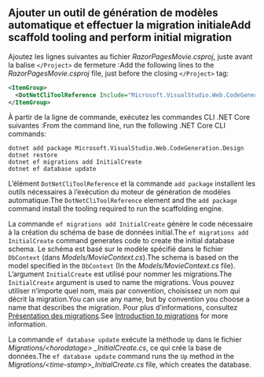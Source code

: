 <a name="cli"></a>
## <a name="add-scaffold-tooling-and-perform-initial-migration"></a><span data-ttu-id="9a7f3-101">Ajouter un outil de génération de modèles automatique et effectuer la migration initiale</span><span class="sxs-lookup"><span data-stu-id="9a7f3-101">Add scaffold tooling and perform initial migration</span></span>

<span data-ttu-id="9a7f3-102">Ajoutez les lignes suivantes au fichier *RazorPagesMovie.csproj*, juste avant la balise `</Project>` de fermeture :</span><span class="sxs-lookup"><span data-stu-id="9a7f3-102">Add the following lines to the *RazorPagesMovie.csproj* file, just before the closing `</Project>` tag:</span></span>

```xml
<ItemGroup>
  <DotNetCliToolReference Include="Microsoft.VisualStudio.Web.CodeGeneration.Tools" Version="2.1.0-preview1-final"/>
</ItemGroup>
```  
<span data-ttu-id="9a7f3-103">À partir de la ligne de commande, exécutez les commandes CLI .NET Core suivantes :</span><span class="sxs-lookup"><span data-stu-id="9a7f3-103">From the command line, run the following .NET Core CLI commands:</span></span>

```console
dotnet add package Microsoft.VisualStudio.Web.CodeGeneration.Design
dotnet restore
dotnet ef migrations add InitialCreate
dotnet ef database update
```

<span data-ttu-id="9a7f3-104">L’élément `DotNetCliToolReference` et la commande `add package` installent les outils nécessaires à l’exécution du moteur de génération de modèles automatique.</span><span class="sxs-lookup"><span data-stu-id="9a7f3-104">The `DotNetCliToolReference` element and the `add package` command install the tooling required to run the scaffolding engine.</span></span>

<span data-ttu-id="9a7f3-105">La commande `ef migrations add InitialCreate` génère le code nécessaire à la création du schéma de base de données initial.</span><span class="sxs-lookup"><span data-stu-id="9a7f3-105">The `ef migrations add InitialCreate` command generates code to create the initial database schema.</span></span> <span data-ttu-id="9a7f3-106">Le schéma est basé sur le modèle spécifié dans le fichier `DbContext` (dans *Models/MovieContext.cs*).</span><span class="sxs-lookup"><span data-stu-id="9a7f3-106">The schema is based on the model specified in the `DbContext` (In the *Models/MovieContext.cs* file).</span></span> <span data-ttu-id="9a7f3-107">L’argument `InitialCreate` est utilisé pour nommer les migrations.</span><span class="sxs-lookup"><span data-stu-id="9a7f3-107">The `InitialCreate` argument is used to name the migrations.</span></span> <span data-ttu-id="9a7f3-108">Vous pouvez utiliser n’importe quel nom, mais par convention, choisissez un nom qui décrit la migration.</span><span class="sxs-lookup"><span data-stu-id="9a7f3-108">You can use any name, but by convention you choose a name that describes the migration.</span></span> <span data-ttu-id="9a7f3-109">Pour plus d’informations, consultez [Présentation des migrations](xref:data/ef-mvc/migrations#introduction-to-migrations).</span><span class="sxs-lookup"><span data-stu-id="9a7f3-109">See [Introduction to migrations](xref:data/ef-mvc/migrations#introduction-to-migrations) for more information.</span></span>

<span data-ttu-id="9a7f3-110">La commande `ef database update` exécute la méthode `Up` dans le fichier *Migrations/\<horodatage> _InitialCreate.cs*, ce qui crée la base de données.</span><span class="sxs-lookup"><span data-stu-id="9a7f3-110">The `ef database update` command runs the `Up` method in the *Migrations/\<time-stamp>_InitialCreate.cs* file, which creates the database.</span></span>
